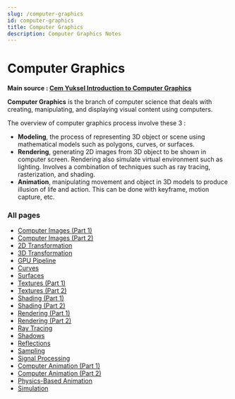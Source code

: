 ```yaml
---
slug: /computer-graphics
id: computer-graphics
title: Computer Graphics
description: Computer Graphics Notes
---
```


# Computer Graphics

**Main source : [Cem Yuksel Introduction to Computer Graphics](https://youtube.com/playlist?list=PLplnkTzzqsZTfYh4UbhLGpI5kGd5oW_Hh)**

**Computer Graphics** is the branch of computer science that deals with creating, manipulating, and displaying visual content using computers.

The overview of computer graphics process involve these 3 :

- **Modeling**, the process of representing 3D object or scene using mathematical models such as polygons, curves, or surfaces.
- **Rendering**, generating 2D images from 3D object to be shown in computer screen. Rendering also simulate virtual environment such as lighting. Involves a combination of techniques such as ray tracing, rasterization, and shading.
- **Animation**, manipulating movement and object in 3D models to produce illusion of life and action. This can be done with keyframe, motion capture, etc.

### All pages

- [Computer Images (Part 1)](https://glennhenry.github.io/cs-notes/computer-graphics/computer-images-part-1)
- [Computer Images (Part 2)](https://glennhenry.github.io/cs-notes/computer-graphics/computer-images-part-2)
- [2D Transformation](https://glennhenry.github.io/cs-notes/computer-graphics/2d-transformation)
- [3D Transformation](https://glennhenry.github.io/cs-notes/computer-graphics/3d-transformation)
- [GPU Pipeline](https://glennhenry.github.io/cs-notes/computer-graphics/gpu-pipeline)
- [Curves](https://glennhenry.github.io/cs-notes/computer-graphics/curves)
- [Surfaces](https://glennhenry.github.io/cs-notes/computer-graphics/surfaces)
- [Textures (Part 1)](https://glennhenry.github.io/cs-notes/computer-graphics/textures-part-1)
- [Textures (Part 2)](https://glennhenry.github.io/cs-notes/computer-graphics/textures-part-2)
- [Shading (Part 1)](https://glennhenry.github.io/cs-notes/computer-graphics/shading-part-1)
- [Shading (Part 2)](https://glennhenry.github.io/cs-notes/computer-graphics/shading-part-2)
- [Rendering (Part 1)](https://glennhenry.github.io/cs-notes/computer-graphics/rendering-part-1)
- [Rendering (Part 2)](https://glennhenry.github.io/cs-notes/computer-graphics/rendering-part-2)
- [Ray Tracing](https://glennhenry.github.io/cs-notes/computer-graphics/ray-tracing)
- [Shadows](https://glennhenry.github.io/cs-notes/computer-graphics/shadows)
- [Reflections](https://glennhenry.github.io/cs-notes/computer-graphics/reflections)
- [Sampling](https://glennhenry.github.io/cs-notes/computer-graphics/sampling)
- [Signal Processing](https://glennhenry.github.io/cs-notes/computer-graphics/signal-processing)
- [Computer Animation (Part 1)](https://glennhenry.github.io/cs-notes/computer-graphics/computer-animation-part-1)
- [Computer Animation (Part 2)](https://glennhenry.github.io/cs-notes/computer-graphics/computer-animation-part-2)
- [Physics-Based Animation](https://glennhenry.github.io/cs-notes/computer-graphics/physics-based-animation)
- [Simulation](https://glennhenry.github.io/cs-notes/computer-graphics/simulation)
